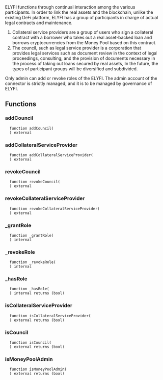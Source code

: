 ELYFI functions through continual interaction among the various participants.
In order to link the real assets and the blockchain, unlike the existing DeFi platform,
ELYFI has a group of participants in charge of actual legal contracts and maintenance.
1. Collateral service providers are a group of users who sign a collateral contract with
a borrower who takes out a real asset-backed loan and borrows cryptocurrencies from the
Money Pool based on this contract.
2. The council, such as legal service provider is a corporation that provides
legal services such as document review in the context of legal proceedings, consulting,
and the provision of documents necessary in the process of taking out loans secured by real assets,
In the future, the types of participant groups will be diversified and subdivided.

Only admin can add or revoke roles of the ELYFI. The admin account of the connector is strictly
managed, and it is to be managed by governance of ELYFI.

## Functions
### addCouncil
```solidity
  function addCouncil(
  ) external
```




### addCollateralServiceProvider
```solidity
  function addCollateralServiceProvider(
  ) external
```




### revokeCouncil
```solidity
  function revokeCouncil(
  ) external
```




### revokeCollateralServiceProvider
```solidity
  function revokeCollateralServiceProvider(
  ) external
```




### _grantRole
```solidity
  function _grantRole(
  ) internal
```




### _revokeRole
```solidity
  function _revokeRole(
  ) internal
```




### _hasRole
```solidity
  function _hasRole(
  ) internal returns (bool)
```




### isCollateralServiceProvider
```solidity
  function isCollateralServiceProvider(
  ) external returns (bool)
```




### isCouncil
```solidity
  function isCouncil(
  ) external returns (bool)
```




### isMoneyPoolAdmin
```solidity
  function isMoneyPoolAdmin(
  ) external returns (bool)
```




